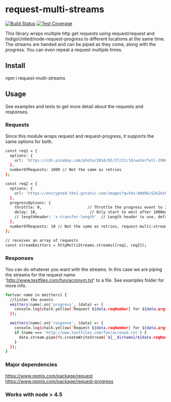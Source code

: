 # request-multi-streams

[![Build Status](https://travis-ci.org/luisantunesdeveloper/request-multi-streams.svg?branch=master)](https://travis-ci.org/luisantunesdeveloper/request-multi-streams)
[![Test Coverage](https://codeclimate.com/github/luisantunesdeveloper/request-multi-streams/badges/coverage.svg)](https://codeclimate.com/github/luisantunesdeveloper/request-multi-streams/coverage)

This library wraps multiple http get requests using request/request and IndigoUnited/node-request-progress to different locations at the same time. The streams are handed and can be piped as they come, along with the progress. You can even repeat a request multiple times.

## Install

npm i request-multi-streams

## Usage

See examples and tests to get more detail about the requests and responses.

### Requests

Since this module wraps request and request-progress, it supports the same options for both.

```sh
const req1 = {
  options: {
    url: 'https://cdn.pixabay.com/photo/2014/03/27/21/10/waterfall-299685_1280.jpg'
  },
  numberOfRequests: 1000 // Not the same as retries
};

const req2 = {
  options: {
    url: 'https://encrypted-tbn1.gstatic.com/images?q=tbn:ANd9GcS2bZdzOUGStsuLVzH79PTGHMoJ0B_ZpUcJylVdveVd4p5oyywvSCRaHSg'
  },
  progressOptions: {
    throttle: 0,                    // Throttle the progress event to 2000ms, defaults to 1000ms
    delay: 10,                       // Only start to emit after 1000ms delay, defaults to 0ms
    // lengthHeader: 'x-transfer-length'  // Length header to use, defaults to content-length
  },
  numberOfRequests: 10 // Not the same as retries, request-multi-streams internal usage.
};

// receives an array of requests
const streamEmitters = httpMultiStreams.streams([req1, req2]);
```

### Responses

You can do whatever you want with the streams. In this case we are piping the streams for the request name 'http://www.textfiles.com/fun/acronym.txt' to a file. See examples folder for more info.

```sh
for(var name in emitters) {
  //listen the events
  emitters[name].on('progress', (data) => {
    console.log(chalk.yellow(`Request ${data.reqNumber} for ${data.args.options.url}: ${Number((data.progress.percent * 100).toFixed(1))}% complete`));
  });

  emitters[name].on('response', (data) => {
    console.log(chalk.yellow(`Request ${data.reqNumber} for ${data.args.options.url}: got a response`));
    if (name === 'http://www.textfiles.com/fun/acronym.txt') {
      data.stream.pipe(fs.createWriteStream(`${__dirname}/${data.reqNumber}`));
    }
  });
}
```

### Major dependencies

https://www.npmjs.com/package/request  
https://www.npmjs.com/package/request-progress

### Works with node > 4.5
